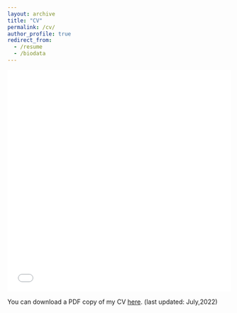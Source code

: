 ```yaml
---
layout: archive
title: "CV"
permalink: /cv/
author_profile: true
redirect_from:
  - /resume
  - /biodata
---
```


<iframe src="/files/pdf/cv.pdf" width="100%" height="500" frameborder="no" border="0" marginwidth="0" marginheight="0"></iframe>

You can download a PDF copy of my CV [here](/files/pdf/cv.pdf). (last updated: July,2022)
